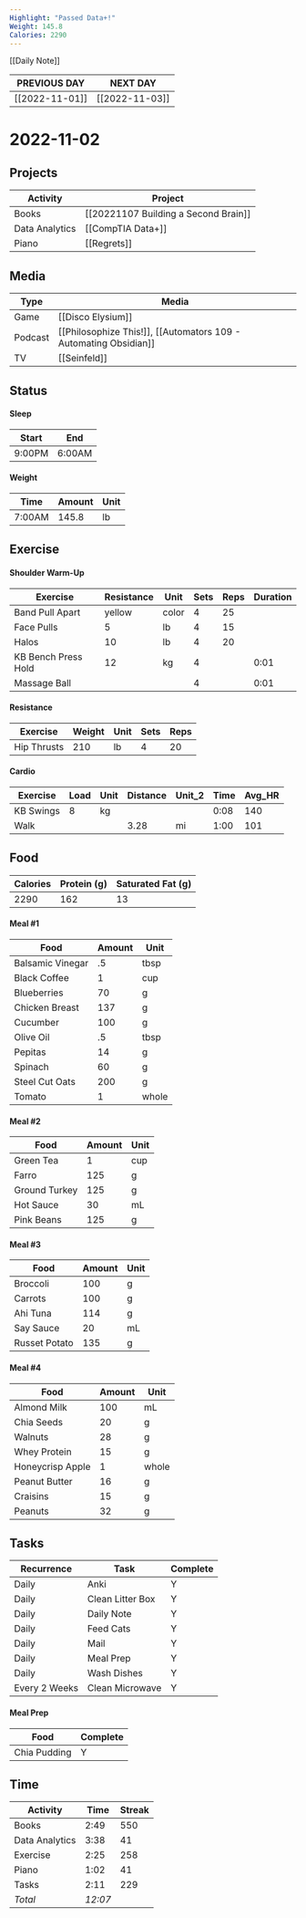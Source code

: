 ```yaml
---
Highlight: "Passed Data+!"
Weight: 145.8
Calories: 2290
---
```

[[Daily Note]]

| **PREVIOUS DAY**                | **NEXT DAY**                   |
| --------------------------- | -------------------------- |
| [[2022-11-01]] | [[2022-11-03]] | 

# 2022-11-02

## Projects
| Activity       | Project                     |
| -------------- | --------------------------- |
| Books          | [[20221107 Building a Second Brain]] |
| Data Analytics | [[CompTIA Data+]]           |
| Piano          | [[Regrets]]                 |

## Media
| Type    | Media                                                            |
| ------- | ---------------------------------------------------------------- |
| Game    | [[Disco Elysium]]                                                |
| Podcast | [[Philosophize This!]], [[Automators 109 - Automating Obsidian]] |
| TV      | [[Seinfeld]]                                                     |

## Status
#### Sleep
| Start   | End    |
| ------- | ------ |
| 9:00PM | 6:00AM |

#### Weight
| Time   | Amount | Unit |
| ------ | ------ | ---- |
| 7:00AM | 145.8    | lb   |

## Exercise
#### Shoulder Warm-Up
| Exercise            | Resistance | Unit  | Sets | Reps | Duration |
| ------------------- | ---------- | ----- | ---- | ---- | -------- |
| Band Pull Apart     | yellow     | color | 4    | 25   |          |
| Face Pulls          | 5          | lb    | 4    | 15   |          |
| Halos               | 10         | lb    | 4    | 20   |          |
| KB Bench Press Hold | 12         | kg    | 4    |      | 0:01     |
| Massage Ball        |            |       | 4    |      | 0:01     |

#### Resistance
| Exercise       | Weight | Unit | Sets | Reps |
| -------------- | ------ | ---- | ---- | ---- |
| Hip Thrusts    | 210    | lb   | 4    | 20   |

#### Cardio
| Exercise  | Load | Unit | Distance | Unit_2 | Time | Avg_HR |
| --------- | ---- | ---- | -------- | ------ | ---- | ------ |
| KB Swings | 8    | kg   |          |        | 0:08 | 140    |
| Walk      |      |      | 3.28     | mi     | 1:00 | 101    |

## Food
| Calories | Protein (g) | Saturated Fat (g) |
| -------- | ----------- | ----------------- |
| 2290     | 162         | 13                |

#### Meal #1
| Food             | Amount | Unit  |
| ---------------- | ------ | ----- |
| Balsamic Vinegar | .5     | tbsp  |
| Black Coffee     | 1      | cup   |
| Blueberries      | 70     | g     |
| Chicken Breast   | 137    | g     |
| Cucumber         | 100    | g     |
| Olive Oil        | .5     | tbsp  |
| Pepitas          | 14     | g     |
| Spinach          | 60     | g     |
| Steel Cut Oats   | 200    | g     |
| Tomato           | 1      | whole |

#### Meal #2
| Food          | Amount | Unit |
| ------------- | ------ | ---- |
| Green Tea     | 1      | cup  |
| Farro         | 125    | g    |
| Ground Turkey | 125    | g    |
| Hot Sauce     | 30     | mL   |
| Pink Beans    | 125    | g    |

#### Meal #3
| Food          | Amount | Unit |
| ------------- | ------ | ---- |
| Broccoli      | 100    | g    |
| Carrots       | 100    | g    |
| Ahi Tuna      | 114    | g    |
| Say Sauce     | 20     | mL   |
| Russet Potato | 135    | g    |

#### Meal #4
| Food             | Amount | Unit  |
| ---------------- | ------ | ----- |
| Almond Milk      | 100    | mL    |
| Chia Seeds       | 20     | g     |
| Walnuts          | 28     | g     |
| Whey Protein     | 15     | g     |
| Honeycrisp Apple | 1      | whole |
| Peanut Butter    | 16     | g     |
| Craisins         | 15     | g     |
| Peanuts          | 32     | g      |

## Tasks
| Recurrence    | Task             | Complete |
| ------------- | ---------------- | -------- |
| Daily         | Anki             | Y        |
| Daily         | Clean Litter Box | Y        |
| Daily         | Daily Note       | Y        |
| Daily         | Feed Cats        | Y        |
| Daily         | Mail             | Y        |
| Daily         | Meal Prep        | Y        |
| Daily         | Wash Dishes      | Y        |
| Every 2 Weeks | Clean Microwave  | Y        |

#### Meal Prep
| Food           | Complete |
| -------------- | -------- |
| Chia Pudding   | Y        |

## Time
| Activity       | Time   | Streak |
| -------------- | ------ | ------ |
| Books          | 2:49   | 550    |
| Data Analytics | 3:38   | 41     |
| Exercise       | 2:25   | 258    |
| Piano          | 1:02   | 41     |
| Tasks          | 2:11   | 229    |
| *Total*        | *12:07* |        |